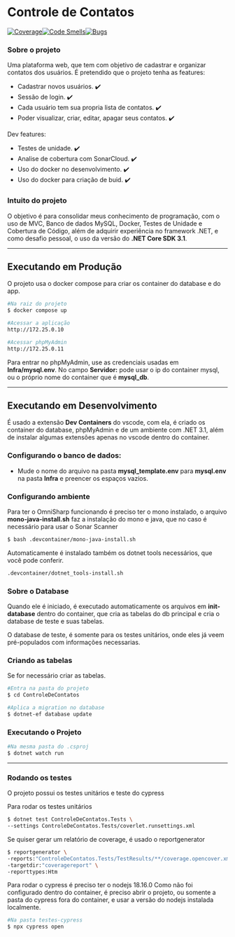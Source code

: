 # Controle de Contatos
[![Coverage](https://sonarcloud.io/api/project_badges/measure?project=dpc-profile_ControleDeContato&metric=coverage)](https://sonarcloud.io/summary/new_code?id=dpc-profile_ControleDeContato)[![Code Smells](https://sonarcloud.io/api/project_badges/measure?project=dpc-profile_ControleDeContato&metric=code_smells)](https://sonarcloud.io/summary/new_code?id=dpc-profile_ControleDeContato)[![Bugs](https://sonarcloud.io/api/project_badges/measure?project=dpc-profile_ControleDeContato&metric=bugs)](https://sonarcloud.io/summary/new_code?id=dpc-profile_ControleDeContato)

### Sobre o projeto
Uma plataforma web, que tem com objetivo de cadastrar e organizar contatos dos usuários.
É pretendido que o projeto tenha as features:
- Cadastrar novos usuários. :heavy_check_mark:
- Sessão de login. :heavy_check_mark:
- Cada usuário tem sua propria lista de contatos. :heavy_check_mark:
- Poder visualizar, criar, editar, apagar seus contatos. :heavy_check_mark:

Dev features:
- Testes de unidade. :heavy_check_mark:
- Analise de cobertura com SonarCloud. :heavy_check_mark:
- Uso do docker no desenvolvimento. :heavy_check_mark:
- Uso do docker para criação de  buid. :heavy_check_mark:

### Intuito do projeto
O objetivo é para consolidar meus conhecimento de programação, com o uso de MVC, Banco de dados MySQL, Docker, Testes de Unidade e Cobertura de Código, além de adquirir experiência no framework .NET, e como desafio pessoal, o uso da versão do __.NET Core SDK 3.1__.
___
## Executando em Produção
O projeto usa o docker compose para criar os container do database e do app.

```bash
#Na raiz do projeto
$ docker compose up

#Acessar a aplicação
http://172.25.0.10

#Acessar phpMyAdmin
http://172.25.0.11
```

Para entrar no phpMyAdmin, use as credenciais usadas em __Infra/mysql.env__. No campo __Servidor:__ pode usar o ip do container mysql, ou o próprio nome do container que é __mysql_db__.
___
## Executando em Desenvolvimento
É usado a extensão __Dev Containers__ do vscode, com ela, é criado os container do database, phpMyAdmin e de um ambiente com .NET 3.1, além de instalar algumas extensões apenas no vscode dentro do container.

### Configurando o banco de dados:
- Mude o nome do arquivo na pasta __mysql_template.env__ para __mysql.env__ na pasta __Infra__ e preencer os espaços vazios.

### Configurando ambiente
Para ter o OmniSharp funcionando é preciso ter o mono instalado, o arquivo __mono-java-install.sh__ faz a instalação do mono e java, que no caso é necessário para usar o Sonar Scanner

```bash
$ bash .devcontainer/mono-java-install.sh
```

Automaticamente é instalado também os dotnet tools necessários, que você pode conferir.
```bash
.devcontainer/dotnet_tools-install.sh
```

### Sobre o Database
Quando ele é iniciado, é executado automaticamente os arquivos em __init-database__ dentro do container, que cria as tabelas do db principal e cria o database de teste e suas tabelas.

O database de teste, é somente para os testes unitários, onde eles já veem pré-populados com informações necessarias.

### Criando as tabelas
Se for necessário criar as tabelas.
```bash
#Entra na pasta do projeto
$ cd ControleDeContatos

#Aplica a migration no database
$ dotnet-ef database update
```
### Executando o Projeto
```bash
#Na mesma pasta do .csproj
$ dotnet watch run
```
___
### Rodando os testes
O projeto possui os testes unitários e teste do cypress

Para rodar os testes unitários

```bash
$ dotnet test ControleDeContatos.Tests \
--settings ControleDeContatos.Tests/coverlet.runsettings.xml
```

Se quiser gerar um relatório de coverage, é usado o reportgenerator

```bash
$ reportgenerator \
-reports:"ControleDeContatos.Tests/TestResults/**/coverage.opencover.xml" \
-targetdir:"coveragereport" \
-reporttypes:Htm
```

Para rodar o cypress é preciso ter o nodejs 18.16.0
Como não foi configurado dentro do container, é preciso abrir o projeto, ou somente a pasta do cypress fora do container, e usar a versão do nodejs instalada localmente.

```bash
#Na pasta testes-cypress
$ npx cypress open
```
